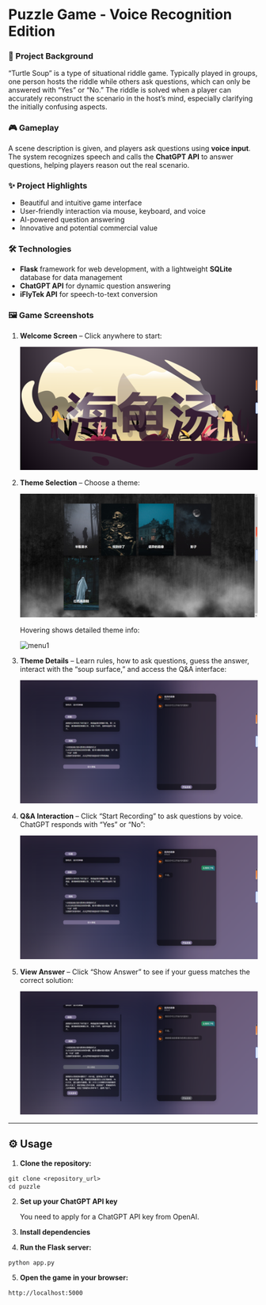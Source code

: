 # Puzzle Game - Voice Recognition Edition

### 🎯 Project Background

“Turtle Soup” is a type of situational riddle game. Typically played in groups, one person hosts the riddle while others ask questions, which can only be answered with “Yes” or “No.” The riddle is solved when a player can accurately reconstruct the scenario in the host’s mind, especially clarifying the initially confusing aspects.

### 🎮 Gameplay

A scene description is given, and players ask questions using **voice input**. The system recognizes speech and calls the **ChatGPT API** to answer questions, helping players reason out the real scenario.

### ✨ Project Highlights

- Beautiful and intuitive game interface
- User-friendly interaction via mouse, keyboard, and voice
- AI-powered question answering
- Innovative and potential commercial value

### 🛠️ Technologies

- **Flask** framework for web development, with a lightweight **SQLite** database for data management
- **ChatGPT API** for dynamic question answering
- **iFlyTek API** for speech-to-text conversion

### 🖼️ Game Screenshots

1. **Welcome Screen** – Click anywhere to start:

   ![welcome](./image/welcome.png)
   
2. **Theme Selection** – Choose a theme:

   ![menu](./image/menu.png)
   
   Hovering shows detailed theme info:
   
   ![menu1](./image/menu1.png)
   
3. **Theme Details** – Learn rules, how to ask questions, guess the answer, interact with the “soup surface,” and access the Q&A interface:

   ![detail](./image/detail.png)
   
4. **Q&A Interaction** – Click “Start Recording” to ask questions by voice. ChatGPT responds with “Yes” or “No”:

   ![detail1](./image/detail1.png)
   
5. **View Answer** – Click “Show Answer” to see if your guess matches the correct solution:

   ![result](./image/result.png)

------

## ⚙️ Usage

1. **Clone the repository:**

```
git clone <repository_url>
cd puzzle
```

2. **Set up your ChatGPT API key**

   You need to apply for a ChatGPT API key from OpenAI.

3. **Install dependencies**

4. **Run the Flask server:**

```
python app.py
```

5. **Open the game in your browser:**

```
http://localhost:5000
```
